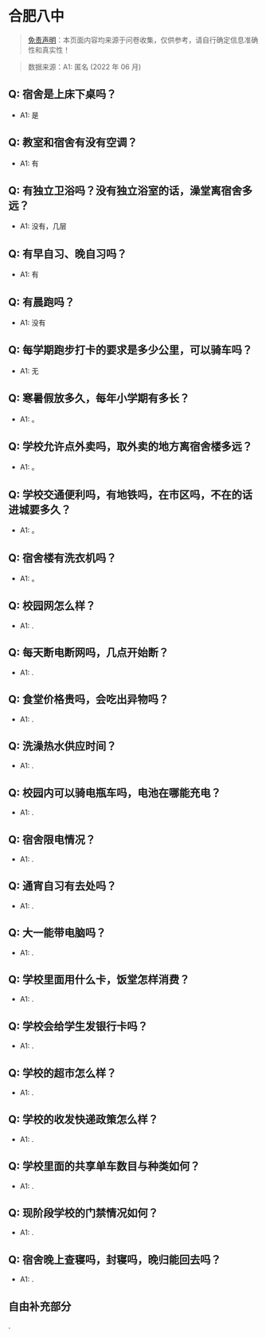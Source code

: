 # 合肥八中

> [免责声明](https://colleges.chat/#_3)：本页面内容均来源于问卷收集，仅供参考，请自行确定信息准确性和真实性！

> 数据来源：A1: 匿名 (2022 年 06 月)

## Q: 宿舍是上床下桌吗？

- A1: 是

## Q: 教室和宿舍有没有空调？

- A1: 有

## Q: 有独立卫浴吗？没有独立浴室的话，澡堂离宿舍多远？

- A1: 没有，几层

## Q: 有早自习、晚自习吗？

- A1: 有

## Q: 有晨跑吗？

- A1: 没有

## Q: 每学期跑步打卡的要求是多少公里，可以骑车吗？

- A1: 无

## Q: 寒暑假放多久，每年小学期有多长？

- A1: 。

## Q: 学校允许点外卖吗，取外卖的地方离宿舍楼多远？

- A1: 。

## Q: 学校交通便利吗，有地铁吗，在市区吗，不在的话进城要多久？

- A1: 。

## Q: 宿舍楼有洗衣机吗？

- A1: 。

## Q: 校园网怎么样？

- A1: .

## Q: 每天断电断网吗，几点开始断？

- A1: .

## Q: 食堂价格贵吗，会吃出异物吗？

- A1: .

## Q: 洗澡热水供应时间？

- A1: .

## Q: 校园内可以骑电瓶车吗，电池在哪能充电？

- A1: .

## Q: 宿舍限电情况？

- A1: .

## Q: 通宵自习有去处吗？

- A1: .

## Q: 大一能带电脑吗？

- A1: .

## Q: 学校里面用什么卡，饭堂怎样消费？

- A1: .

## Q: 学校会给学生发银行卡吗？

- A1: .

## Q: 学校的超市怎么样？

- A1: .

## Q: 学校的收发快递政策怎么样？

- A1: .

## Q: 学校里面的共享单车数目与种类如何？

- A1: .

## Q: 现阶段学校的门禁情况如何？

- A1: .

## Q: 宿舍晚上查寝吗，封寝吗，晚归能回去吗？

- A1: .

## 自由补充部分

.